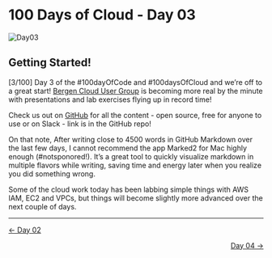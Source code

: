 # 100 Days of Cloud - Day 03
![Day03](Day03.jpeg)

## Getting Started!
[3/100] Day 3 of the #100dayOfCode and #100daysOfCloud and we’re off to a great start! [Bergen Cloud User Group](https://github.com/Bergen-Cloud-User-Group) is becoming more real by the minute with presentations and lab exercises flying up in record time!

Check us out on [GitHub](https://github.com/Bergen-Cloud-User-Group) for all the content - open source, free for anyone to use or on Slack - link is in the GitHub repo!

On that note, After writing close to 4500 words in GitHub Markdown over the last few days, I cannot recommend the app Marked2 for Mac highly enough (#notsponored!). It’s a great tool to quickly visualize markdown in multiple flavors while writing, saving time and energy later when you realize you did something wrong.

Some of the cloud work today has been labbing simple things with AWS IAM, EC2 and VPCs, but things will become slightly more advanced over the next couple of days.


---

<p align="left"><a href="../Day 02">← Day 02</a></p>
<p align="right"><a href="../Day 04">Day 04 →</a></p>

